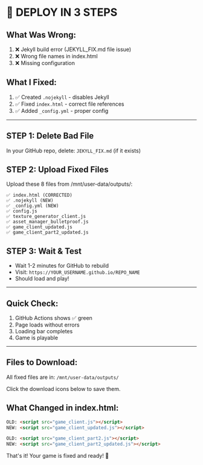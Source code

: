 # 🚀 DEPLOY IN 3 STEPS

## What Was Wrong:
1. ❌ Jekyll build error (JEKYLL_FIX.md file issue)
2. ❌ Wrong file names in index.html
3. ❌ Missing configuration

## What I Fixed:
1. ✅ Created `.nojekyll` - disables Jekyll
2. ✅ Fixed `index.html` - correct file references
3. ✅ Added `_config.yml` - proper config

---

## STEP 1: Delete Bad File
In your GitHub repo, delete: `JEKYLL_FIX.md` (if it exists)

## STEP 2: Upload Fixed Files
Upload these 8 files from /mnt/user-data/outputs/:
```
✅ index.html (CORRECTED)
✅ .nojekyll (NEW)
✅ _config.yml (NEW)
✅ config.js
✅ texture_generator_client.js
✅ asset_manager_bulletproof.js
✅ game_client_updated.js
✅ game_client_part2_updated.js
```

## STEP 3: Wait & Test
- Wait 1-2 minutes for GitHub to rebuild
- Visit: `https://YOUR_USERNAME.github.io/REPO_NAME`
- Should load and play!

---

## Quick Check:
1. GitHub Actions shows ✅ green
2. Page loads without errors
3. Loading bar completes
4. Game is playable

---

## Files to Download:
All fixed files are in: `/mnt/user-data/outputs/`

Click the download icons below to save them.

## What Changed in index.html:
```html
OLD: <script src="game_client.js"></script>
NEW: <script src="game_client_updated.js"></script>

OLD: <script src="game_client_part2.js"></script>  
NEW: <script src="game_client_part2_updated.js"></script>
```

That's it! Your game is fixed and ready! 🎉
